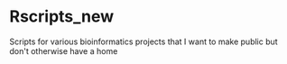 # Rscripts_new
Scripts for various bioinformatics projects that I want to make public but don't otherwise have a home
